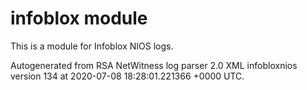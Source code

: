 # infoblox module

This is a module for Infoblox NIOS logs.

Autogenerated from RSA NetWitness log parser 2.0 XML infobloxnios version 134
at 2020-07-08 18:28:01.221366 +0000 UTC.

